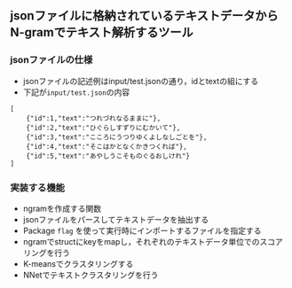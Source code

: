 ## jsonファイルに格納されているテキストデータからN-gramでテキスト解析するツール

### jsonファイルの仕様
* jsonファイルの記述例はinput/test.jsonの通り，idとtextの組にする
* 下記が`input/test.json`の内容
```
[
    {"id":1,"text":"つれづれなるままに"},
    {"id":2,"text":"ひぐらしすずりにむかいて"},
    {"id":3,"text":"こころにうつりゆくよしなしごとを"},
    {"id":4,"text":"そこはかとなくかきつくれば"},
    {"id":5,"text":"あやしうこそものぐるおしけれ"}
]
```

### 実装する機能
* ngramを作成する関数
* jsonファイルをパースしてテキストデータを抽出する
* Package `flag` を使って実行時にインポートするファイルを指定する
* ngramでstructにkeyをmapし，それぞれのテキストデータ単位でのスコアリングを行う
* K-meansでクラスタリングする
* NNetでテキストクラスタリングを行う

